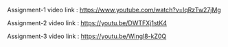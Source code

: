 Assignment-1 video link : https://www.youtube.com/watch?v=lqRzTw27jMg


Assignment-2 video link : https://youtu.be/DWTFXj1stK4


Assignment-3 video link : https://youtu.be/Wingl8-kZ0Q
